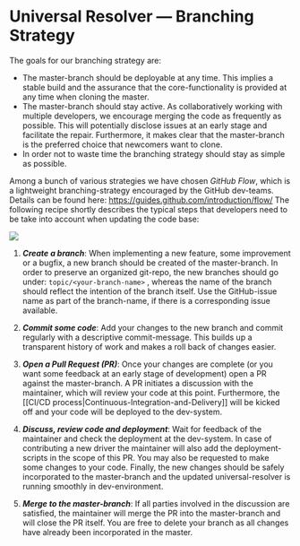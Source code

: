 # Universal Resolver — Branching Strategy

The goals for our branching strategy are:
* The master-branch should be deployable at any time. This implies a stable build and the assurance that the core-functionality is provided at any time when cloning the master.
* The master-branch should stay active. As collaboratively working with multiple developers, we encourage merging the code as frequently as possible. This will potentially disclose issues at an early stage and facilitate the repair. Furthermore, it makes clear that the master-branch is the preferred choice that newcomers want to clone.
* In order not to waste time the branching strategy should stay as simple as possible.

Among a bunch of various strategies we have chosen *GitHub Flow*, which is a lightweight branching-strategy encouraged by the GitHub dev-teams. Details can be found here: https://guides.github.com/introduction/flow/
The following recipe shortly describes the typical steps that developers need to be take into account when updating the code base: 

![](https://hackernoon.com/hn-images/1*iHPPa72N11sBI_JSDEGxEA.png)

1. ***Create a branch***: When implementing a new feature, some improvement or a bugfix, a new branch should be created of the master-branch. In order to preserve an organized git-repo, the new branches should go under: `topic/<your-branch-name>` , whereas the name of the branch should reflect the intention of the branch itself. Use the GitHub-issue name as part of the branch-name, if there is a corresponding issue available.

2. ***Commit some code***: Add your changes to the new branch and commit regularly with a descriptive commit-message. This builds up a transparent history of work and makes a roll back of changes easier.
3. ***Open a Pull Request (PR)***: Once your changes are complete (or you want some feedback at an early stage of development) open a PR against the master-branch. A PR initiates a discussion with the maintainer, which will review your code at this point. Furthermore, the [[CI/CD process|Continuous-Integration-and-Delivery]] will be kicked off and your code will be deployed to the dev-system. 
4. ***Discuss, review code and deployment***: Wait for feedback of the maintainer and check the deployment at the dev-system. In case of contributing a new driver the maintainer will also add the deployment-scripts in the scope of this PR. You may also be requested to make some changes to your code. Finally, the new changes should be safely incorporated to the master-branch and the updated universal-resolver is running smoothly in dev-environment.
5. ***Merge to the master-branch***: If all parties involved in the discussion are satisfied, the maintainer will merge the PR into the master-branch and will close the PR itself. You are free to delete your branch as all changes have already been incorporated in the master.
